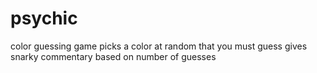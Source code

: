 # psychic
color guessing game
picks a color at random that you must guess
gives snarky commentary based on number of guesses

